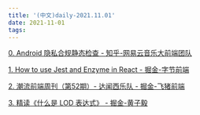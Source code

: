 ```yaml
---
title: '(中文)daily-2021.11.01'
date: 2021-11-01
tags:
---
```


[0. Android 隐私合规静态检查 - 知乎-网易云音乐大前端团队](https://zhuanlan.zhihu.com/p/428201108)

[1. How to use Jest and Enzyme in React - 掘金-字节前端](https://juejin.cn/post/7025520513279590413)

[2. 潮流前端周刊（第52期）- 达闻西乐队 - 掘金-飞猪前端](https://juejin.cn/post/7025567482337296421)

[3. 精读《什么是 LOD 表达式》 - 掘金-黄子毅](https://juejin.cn/post/7025403747232645156)